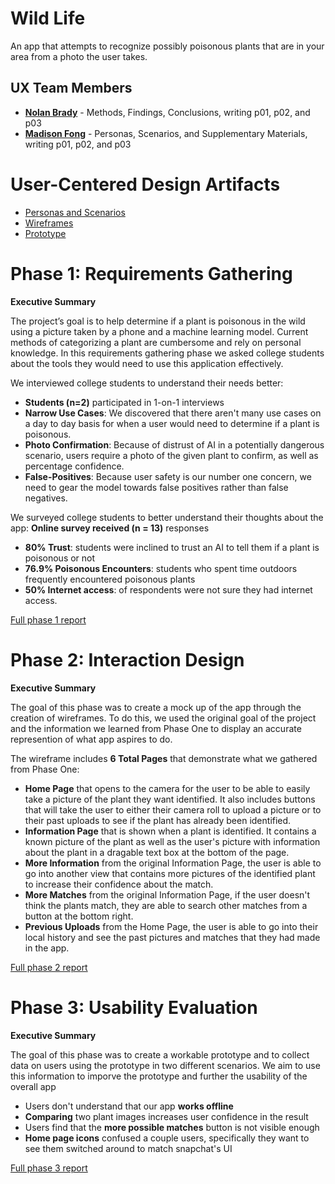 # Wild Life

An app that attempts to recognize possibly poisonous plants that are in your area from a photo the user takes.

## UX Team Members

* **[Nolan Brady](https://usabilityengineering.github.io/ux-portfolio-somehobo/)** - Methods, Findings, Conclusions, writing p01, p02, and p03
* **[Madison Fong](https://usabilityengineering.github.io/ux-portfolio-mnfong/)** - Personas, Scenarios, and Supplementary Materials, writing p01, p02, and p03

# User-Centered Design Artifacts
 
* [Personas and Scenarios](Personas_and_Scenarios.pdf)
* [Wireframes](Wild-Life.pdf)
* [Prototype](https://xd.adobe.com/view/b8ee1f5e-e196-4611-aeef-e87c900d5699-edbd/?fullscreen&hints=off)

# Phase 1: Requirements Gathering

**Executive Summary**

The project’s goal is to help determine if a plant is poisonous in the wild using a picture taken by a phone and a machine learning model. Current methods of categorizing a plant are cumbersome and rely on personal knowledge. In this requirements gathering phase we asked college students about the tools they would need to use this application effectively.

We interviewed college students to understand their needs better:
- **Students (n=2)** participated in 1-on-1 interviews
- **Narrow Use Cases**: We discovered that there aren't many use cases on a day to day basis for when a user would need to determine if a plant is poisonous.
- **Photo Confirmation**: Because of distrust of AI in a potentially dangerous scenario, users require a photo of the given plant to confirm, as well as percentage confidence.
- **False-Positives**: Because user safety is our number one concern, we need to gear the model towards false positives rather than false negatives.

We surveyed college students to better understand their thoughts about the app:
**Online survey received (n = 13)** responses
- **80% Trust**: students were inclined to trust an AI to tell them if a plant is poisonous or not
- **76.9% Poisonous Encounters**: students who spent time outdoors frequently encountered poisonous plants
- **50% Internet access**: of respondents were not sure they had internet access.


[Full phase 1 report](requirements/)

# Phase 2: Interaction Design

**Executive Summary**

The goal of this phase was to create a mock up of the app through the creation of wireframes. To do this, we used the original goal of the project and the information we learned from Phase One to display an accurate represention of what app aspires to do. 

The wireframe includes **6 Total Pages** that demonstrate what we gathered from Phase One:
- **Home Page** that opens to the camera for the user to be able to easily take a picture of the plant they want identified. It also includes buttons that will take the user to either their camera roll to upload a picture or to their past uploads to see if the plant has already been identified.
- **Information Page** that is shown when a plant is identified. It contains a known picture of the plant as well as the user's picture with information about the plant in a dragable text box at the bottom of the page.
- **More Information** from the original Information Page, the user is able to go into another view that contains more pictures of the identified plant to increase their confidence about the match.
- **More Matches**  from the original Information Page, if the user doesn't think the plants match, they are able to search other matches from a button at the bottom right. 
- **Previous Uploads** from the Home Page, the user is able to go into their local history and see the past pictures and matches that they had made in the app.

[Full phase 2 report](design/)

# Phase 3: Usability Evaluation

**Executive Summary**

The goal of this phase was to create a workable prototype and to collect data on users using the prototype in two different scenarios. We aim to use this information to imporve the prototype and further the usability of the overall app
- Users don't understand that our app **works offline**
- **Comparing** two plant images increases user confidence in the result
- Users find that the **more possible matches** button is not visible enough
- **Home page icons** confused a couple users, specifically they want to see them switched around to match snapchat's UI

[Full phase 3 report](evaluation/)
